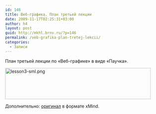 ```yaml
---
id: 146
title: Веб-графика. План третьей лекции
date: 2009-11-17T02:25:31+03:00
author: h4
layout: post
guid: http://mkhl.brnv.ru/?p=146
permalink: /veb-grafika-plan-tretej-lekcii/
categories:
  - Записи
---
```

План третьей лекции по «Веб-графике» в виде «Паучка».

[<img src="http://mkhl.brnv.ru/wp-content/uploads/2009/11/lesson3-sml.png" border="0" alt="lesson3-sml.png" width="470" height="100" />](http://mkhl.brnv.ru/wp-content/uploads/2009/11/lesson3.png)

Дополнительно: [оригинал](http://mkhl.brnv.ru/wp-content/uploads/2009/11/lesson-3xmind.zip "lesson-3.xmind.zip") в формате xMind.